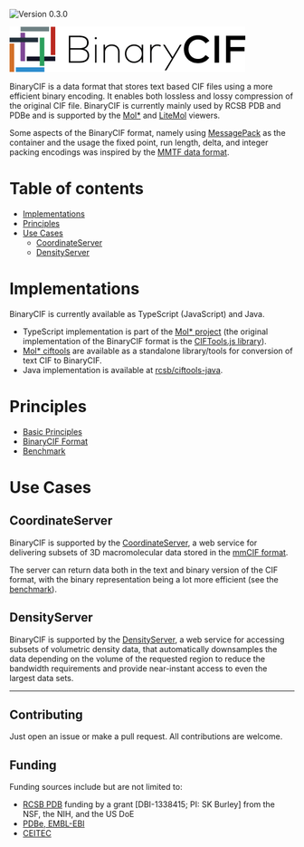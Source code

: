 ![Version 0.3.0](https://img.shields.io/badge/Version-0.3.0-blue.svg?style=flat)

![BinaryCIF](img/logo.png)

BinaryCIF is a data format that stores text based CIF files using 
a more efficient binary encoding. It enables both lossless and lossy
compression of the original CIF file. BinaryCIF is currently mainly used by RCSB PDB and PDBe and is supported by the [Mol*](https://github.com/molstar/molstar) and [LiteMol](https://github.com/dsehnal/LiteMol) viewers.

Some aspects of the BinaryCIF format, namely using [MessagePack](https://msgpack.org/) as the container
and the usage the fixed point, run length, delta, and integer packing encodings was
inspired by the [MMTF data format](http://mmtf.rcsb.org).

Table of contents
=================

* [Implementations](#implementations)
* [Principles](#principles)
* [Use Cases](#use-cases)
    - [CoordinateServer](#coordinateserver)
    - [DensityServer](#densityserver)

Implementations
=================

BinaryCIF is currently available as TypeScript (JavaScript) and Java.

- TypeScript implementation is part of the [Mol* project](https://github.com/molstar/molstar) (the original implementation of the BinaryCIF format is the [CIFTools.js library](https://github.com/dsehnal/CIFTools.js)).
- [Mol* ciftools](https://github.com/molstar/ciftools) are available as a standalone library/tools for conversion of text CIF to BinaryCIF.
- Java implementation is available at [rcsb/ciftools-java](https://github.com/rcsb/ciftools-java).

Principles
==========

* [Basic Principles](principle.md)
* [BinaryCIF Format](encoding.md)
* [Benchmark](benchmark.md)

Use Cases
=========

## CoordinateServer

BinaryCIF is supported by the [CoordinateServer](https://cs.litemol.org), a web service for 
delivering subsets of 3D macromolecular data stored in the [mmCIF format](http://mmcif.wwpdb.org/).

The server can return data both in the text and binary version of the CIF format,
with the binary representation being a lot more efficient (see the [benchmark](#benchmark)).

## DensityServer

BinaryCIF is supported by the [DensityServer](https://ds.litemol.org), a web service for accessing subsets of volumetric density data, that automatically downsamples the data depending on the volume of the requested region to reduce the bandwidth requirements and provide near-instant access to even the largest data sets. 

-------------------

## Contributing
Just open an issue or make a pull request. All contributions are welcome.

## Funding

Funding sources include but are not limited to:
* [RCSB PDB](https://www.rcsb.org) funding by a grant [DBI-1338415; PI: SK Burley] from the NSF, the NIH, and the US DoE
* [PDBe, EMBL-EBI](https://pdbe.org)
* [CEITEC](https://www.ceitec.eu/)